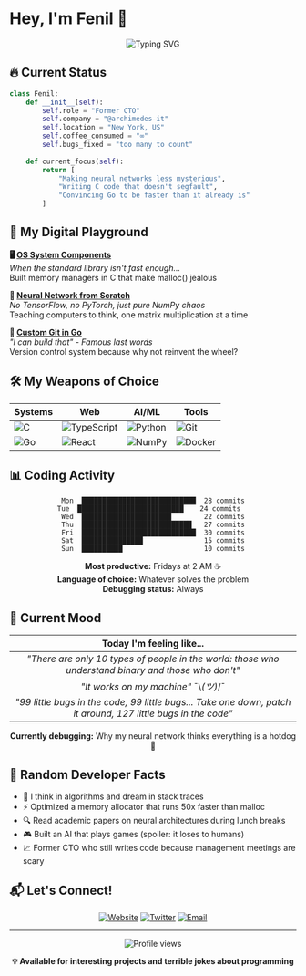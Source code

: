 # Hey, I'm Fenil 👋

<div align="center">
  <img src="https://readme-typing-svg.herokuapp.com?font=Fira+Code&pause=1000&color=00D4AA&center=true&vCenter=true&width=435&lines=Former+CTO+%7C+Code+Architect;Building+things+that+actually+work;Neural+networks+%26+system+hacker;Always+debugging+something..." alt="Typing SVG" />
</div>

## 🔥 Current Status
```python
class Fenil:
    def __init__(self):
        self.role = "Former CTO"
        self.company = "@archimedes-it"
        self.location = "New York, US"
        self.coffee_consumed = "∞"
        self.bugs_fixed = "too many to count"
        
    def current_focus(self):
        return [
            "Making neural networks less mysterious",
            "Writing C code that doesn't segfault",
            "Convincing Go to be faster than it already is"
        ]
```

## 🚀 My Digital Playground

**🖥️ [OS System Components](https://github.com/fenilsonani/os-system)**  
*When the standard library isn't fast enough...*  
Built memory managers in C that make malloc() jealous

**🧠 [Neural Network from Scratch](https://github.com/fenilsonani/neural-network-from-scratch)**  
*No TensorFlow, no PyTorch, just pure NumPy chaos*  
Teaching computers to think, one matrix multiplication at a time

**🔧 [Custom Git in Go](https://github.com/fenilsonani/vcs)**  
*"I can build that" - Famous last words*  
Version control system because why not reinvent the wheel?

## 🛠️ My Weapons of Choice

<div align="center">

| **Systems** | **Web** | **AI/ML** | **Tools** |
|-------------|---------|-----------|-----------|
| ![C](https://img.shields.io/badge/C-00599C?style=for-the-badge&logo=c&logoColor=white) | ![TypeScript](https://img.shields.io/badge/TypeScript-007ACC?style=for-the-badge&logo=typescript&logoColor=white) | ![Python](https://img.shields.io/badge/Python-FFD43B?style=for-the-badge&logo=python&logoColor=blue) | ![Git](https://img.shields.io/badge/Git-F05032?style=for-the-badge&logo=git&logoColor=white) |
| ![Go](https://img.shields.io/badge/Go-00ADD8?style=for-the-badge&logo=go&logoColor=white) | ![React](https://img.shields.io/badge/React-20232A?style=for-the-badge&logo=react&logoColor=61DAFB) | ![NumPy](https://img.shields.io/badge/NumPy-013243?style=for-the-badge&logo=numpy&logoColor=white) | ![Docker](https://img.shields.io/badge/Docker-2CA5E0?style=for-the-badge&logo=docker&logoColor=white) |

</div>

## 📊 Coding Activity

<div align="center">
  
```text
Mon  ████████████████████████████  28 commits
Tue  ██████████████████████████    24 commits  
Wed  ██████████████████████        22 commits
Thu  ███████████████████████████   27 commits
Fri  ████████████████████████████  30 commits
Sat  ███████████████               15 commits
Sun  ██████████                    10 commits
```

**Most productive:** Fridays at 2 AM ☕  
**Language of choice:** Whatever solves the problem  
**Debugging status:** Always  

</div>

## 💭 Current Mood

<div align="center">

| **Today I'm feeling like...** |
|:------------------------------:|
| *"There are only 10 types of people in the world: those who understand binary and those who don't"* |
| *"It works on my machine"* ¯\\_(ツ)_/¯ |
| *"99 little bugs in the code, 99 little bugs... Take one down, patch it around, 127 little bugs in the code"* |

**Currently debugging:** Why my neural network thinks everything is a hotdog 🌭

</div>

## 🎯 Random Developer Facts

- 🧠 I think in algorithms and dream in stack traces
- ⚡ Optimized a memory allocator that runs 50x faster than malloc
- 🔍 Read academic papers on neural architectures during lunch breaks
- 🎮 Built an AI that plays games (spoiler: it loses to humans)
- 📈 Former CTO who still writes code because management meetings are scary

## 📬 Let's Connect!

<div align="center">

[![Website](https://img.shields.io/badge/🌐_Website-000000?style=for-the-badge&logo=About.me&logoColor=white)](https://fenilsonani.com/)
[![Twitter](https://img.shields.io/badge/Twitter-1DA1F2?style=for-the-badge&logo=twitter&logoColor=white)](https://twitter.com/fenilsonani)
[![Email](https://img.shields.io/badge/Email-D14836?style=for-the-badge&logo=gmail&logoColor=white)](mailto:fenilsonani00@gmail.com)

</div>

---

<div align="center">
  <img src="https://komarev.com/ghpvc/?username=fenilsonani&color=blueviolet&style=flat-square&label=Profile+Views" alt="Profile views" />
  
  **💡 Available for interesting projects and terrible jokes about programming**
</div>